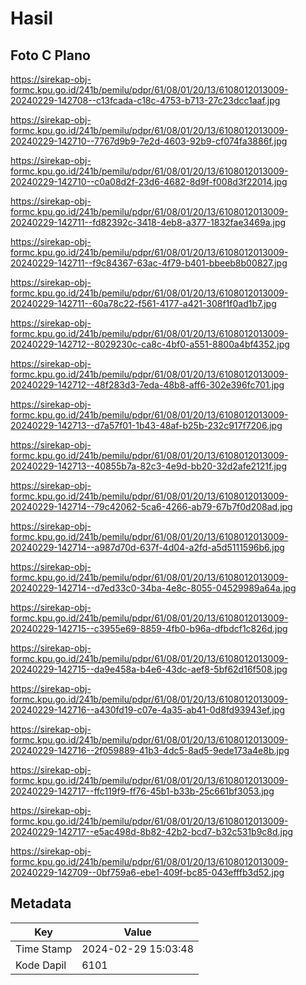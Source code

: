 # Hasil

## Foto C Plano

https://sirekap-obj-formc.kpu.go.id/241b/pemilu/pdpr/61/08/01/20/13/6108012013009-20240229-142708--c13fcada-c18c-4753-b713-27c23dcc1aaf.jpg

https://sirekap-obj-formc.kpu.go.id/241b/pemilu/pdpr/61/08/01/20/13/6108012013009-20240229-142710--7767d9b9-7e2d-4603-92b9-cf074fa3886f.jpg

https://sirekap-obj-formc.kpu.go.id/241b/pemilu/pdpr/61/08/01/20/13/6108012013009-20240229-142710--c0a08d2f-23d6-4682-8d9f-f008d3f22014.jpg

https://sirekap-obj-formc.kpu.go.id/241b/pemilu/pdpr/61/08/01/20/13/6108012013009-20240229-142711--fd82392c-3418-4eb8-a377-1832fae3469a.jpg

https://sirekap-obj-formc.kpu.go.id/241b/pemilu/pdpr/61/08/01/20/13/6108012013009-20240229-142711--f9c84367-63ac-4f79-b401-bbeeb8b00827.jpg

https://sirekap-obj-formc.kpu.go.id/241b/pemilu/pdpr/61/08/01/20/13/6108012013009-20240229-142711--60a78c22-f561-4177-a421-308f1f0ad1b7.jpg

https://sirekap-obj-formc.kpu.go.id/241b/pemilu/pdpr/61/08/01/20/13/6108012013009-20240229-142712--8029230c-ca8c-4bf0-a551-8800a4bf4352.jpg

https://sirekap-obj-formc.kpu.go.id/241b/pemilu/pdpr/61/08/01/20/13/6108012013009-20240229-142712--48f283d3-7eda-48b8-aff6-302e396fc701.jpg

https://sirekap-obj-formc.kpu.go.id/241b/pemilu/pdpr/61/08/01/20/13/6108012013009-20240229-142713--d7a57f01-1b43-48af-b25b-232c917f7206.jpg

https://sirekap-obj-formc.kpu.go.id/241b/pemilu/pdpr/61/08/01/20/13/6108012013009-20240229-142713--40855b7a-82c3-4e9d-bb20-32d2afe2121f.jpg

https://sirekap-obj-formc.kpu.go.id/241b/pemilu/pdpr/61/08/01/20/13/6108012013009-20240229-142714--79c42062-5ca6-4266-ab79-67b7f0d208ad.jpg

https://sirekap-obj-formc.kpu.go.id/241b/pemilu/pdpr/61/08/01/20/13/6108012013009-20240229-142714--a987d70d-637f-4d04-a2fd-a5d5111596b6.jpg

https://sirekap-obj-formc.kpu.go.id/241b/pemilu/pdpr/61/08/01/20/13/6108012013009-20240229-142714--d7ed33c0-34ba-4e8c-8055-04529989a64a.jpg

https://sirekap-obj-formc.kpu.go.id/241b/pemilu/pdpr/61/08/01/20/13/6108012013009-20240229-142715--c3955e69-8859-4fb0-b96a-dfbdcf1c826d.jpg

https://sirekap-obj-formc.kpu.go.id/241b/pemilu/pdpr/61/08/01/20/13/6108012013009-20240229-142715--da9e458a-b4e6-43dc-aef8-5bf62d16f508.jpg

https://sirekap-obj-formc.kpu.go.id/241b/pemilu/pdpr/61/08/01/20/13/6108012013009-20240229-142716--a430fd19-c07e-4a35-ab41-0d8fd93943ef.jpg

https://sirekap-obj-formc.kpu.go.id/241b/pemilu/pdpr/61/08/01/20/13/6108012013009-20240229-142716--2f059889-41b3-4dc5-8ad5-9ede173a4e8b.jpg

https://sirekap-obj-formc.kpu.go.id/241b/pemilu/pdpr/61/08/01/20/13/6108012013009-20240229-142717--ffc119f9-ff76-45b1-b33b-25c661bf3053.jpg

https://sirekap-obj-formc.kpu.go.id/241b/pemilu/pdpr/61/08/01/20/13/6108012013009-20240229-142717--e5ac498d-8b82-42b2-bcd7-b32c531b9c8d.jpg

https://sirekap-obj-formc.kpu.go.id/241b/pemilu/pdpr/61/08/01/20/13/6108012013009-20240229-142709--0bf759a6-ebe1-409f-bc85-043efffb3d52.jpg


## Metadata

| Key        | Value               |
| ---------- | ------------------- |
| Time Stamp | 2024-02-29 15:03:48 |
| Kode Dapil | 6101                |



